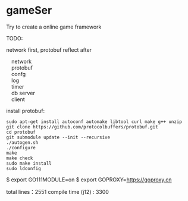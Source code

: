 
# gameSer

Try to create a online game framework

TODO: <br>

network first, protobuf reflect after

&#8195;network<br>
&#8195;protobuf<br>
&#8195;confg<br>
&#8195;log<br>
&#8195;timer<br>
&#8195;db server<br>
&#8195;client<br>



install protobuf:
 ```
 sudo apt-get install autoconf automake libtool curl make g++ unzip
 git clone https://github.com/protocolbuffers/protobuf.git
 cd protobuf
 git submodule update --init --recursive
 ./autogen.sh
 ./configure
 make
 make check
 sudo make install
 sudo ldconfig
 ```

 
$ export GO111MODULE=on
$ export GOPROXY=https://goproxy.cn





total lines：2551   compile time (j12) : 3300
